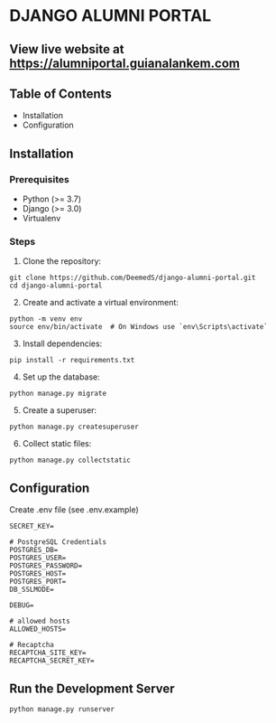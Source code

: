 # DJANGO ALUMNI PORTAL

## View live website at https://alumniportal.guianalankem.com

## Table of Contents
- Installation
- Configuration


## Installation
### Prerequisites
- Python (>= 3.7)
- Django (>= 3.0)
- Virtualenv

### Steps
1. Clone the repository:
```
git clone https://github.com/DeemedS/django-alumni-portal.git
cd django-alumni-portal
```
2. Create and activate a virtual environment:
```
python -m venv env
source env/bin/activate  # On Windows use `env\Scripts\activate`
```
3. Install dependencies:
```
pip install -r requirements.txt
```
4. Set up the database:
```
python manage.py migrate
```
5. Create a superuser:
```
python manage.py createsuperuser
```
6. Collect static files:
```
python manage.py collectstatic
```
## Configuration
Create .env file (see .env.example)
```
SECRET_KEY=

# PostgreSQL Credentials
POSTGRES_DB=
POSTGRES_USER=
POSTGRES_PASSWORD=
POSTGRES_HOST=
POSTGRES_PORT=
DB_SSLMODE=

DEBUG=

# allowed hosts
ALLOWED_HOSTS=

# Recaptcha
RECAPTCHA_SITE_KEY=
RECAPTCHA_SECRET_KEY=
```

## Run the Development Server
```
python manage.py runserver
```
   
